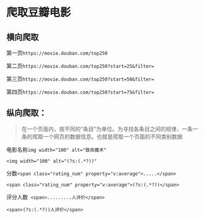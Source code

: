 # 爬取豆瓣电影

## 横向爬取

第一页`https://movie.douban.com/top250`

第二页`https://movie.douban.com/top250?start=25&filter=`

第三页`https://movie.douban.com/top250?start=50&filter=`

第四页`https://movie.douban.com/top250?start=75&filter=`

## 纵向爬取：

> 在一个页面内，按不同的“条目”为单位。为寻找各条目之间的规律，一条一条的爬取一个网页的数据信息。也就是爬取一个页面的不同类别数据

电影名称`img width="100" alt="致命魔术"`      

`<img width="100" alt="(?s:(.*?))"`

分数`<span class="rating_num" property="v:average">.....</span>` 

`<span class="rating_num" property="v:average">(?s:(.*?))</span>`

评分人数` <span>.........人评价</span>`

`<span>(?s:(.*?))人评价</span>`